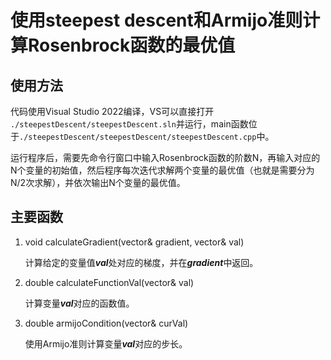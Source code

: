 # 使用steepest descent和Armijo准则计算Rosenbrock函数的最优值

## 使用方法

代码使用Visual Studio 2022编译，VS可以直接打开 ```./steepestDescent/steepestDescent.sln```并运行，main函数位于```./steepestDescent/steepestDescent/steepestDescent.cpp```中。

运行程序后，需要先命令行窗口中输入Rosenbrock函数的阶数N，再输入对应的N个变量的初始值，然后程序每次迭代求解两个变量的最优值（也就是需要分为N/2次求解），并依次输出N个变量的最优值。

## 主要函数
1. void calculateGradient(vector<double>& gradient, vector<double>& val) 
   
   计算给定的变量值***val***处对应的梯度，并在***gradient***中返回。

2. double calculateFunctionVal(vector<double>& val)

   计算变量***val***对应的函数值。

3. double armijoCondition(vector<double>& curVal)

   使用Armijo准则计算变量***val***对应的步长。

   